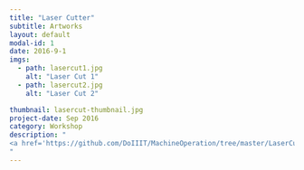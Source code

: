 ```yaml
---
title: "Laser Cutter"
subtitle: Artworks
layout: default
modal-id: 1
date: 2016-9-1
imgs: 
  - path: lasercut1.jpg
    alt: "Laser Cut 1"
  - path: lasercut2.jpg
    alt: "Laser Cut 2"

thumbnail: lasercut-thumbnail.jpg
project-date: Sep 2016
category: Workshop
description: "
<a href='https://github.com/DoIIIT/MachineOperation/tree/master/LaserCutter'>Link to Laser Cutter Tutorial</a>
" 
---
```

